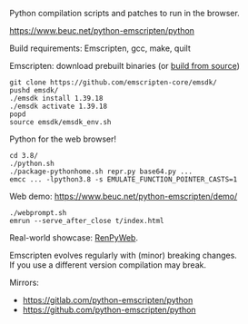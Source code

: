 Python compilation scripts and patches to run in the browser.

<https://www.beuc.net/python-emscripten/python>

Build requirements: Emscripten, gcc, make, quilt

Emscripten: download prebuilt binaries (or [build from source](https://emscripten.org/docs/building_from_source/))

    git clone https://github.com/emscripten-core/emsdk/
    pushd emsdk/
    ./emsdk install 1.39.18
    ./emsdk activate 1.39.18
    popd
    source emsdk/emsdk_env.sh

Python for the web browser!

    cd 3.8/
    ./python.sh
    ./package-pythonhome.sh repr.py base64.py ...
    emcc ... -lpython3.8 -s EMULATE_FUNCTION_POINTER_CASTS=1

Web demo: <https://www.beuc.net/python-emscripten/demo/>

    ./webprompt.sh
    emrun --serve_after_close t/index.html

Real-world showcase: [RenPyWeb](https://github.com/renpy/renpyweb).

Emscripten evolves regularly with (minor) breaking changes.  
If you use a different version compilation may break.

Mirrors:

- <https://gitlab.com/python-emscripten/python>
- <https://github.com/python-emscripten/python>

